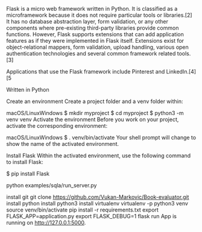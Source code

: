 Flask is a micro web framework written in Python. It is classified as a microframework because it does not require particular tools or libraries.[2] It has no database abstraction layer, form validation, or any other components where pre-existing third-party libraries provide common functions. However, Flask supports extensions that can add application features as if they were implemented in Flask itself. Extensions exist for object-relational mappers, form validation, upload handling, various open authentication technologies and several common framework related tools.[3]

Applications that use the Flask framework include Pinterest and LinkedIn.[4][5


Written in	Python


Create an environment
Create a project folder and a venv folder within:

macOS/LinuxWindows
$ mkdir myproject
$ cd myproject
$ python3 -m venv venv
Activate the environment
Before you work on your project, activate the corresponding environment:

macOS/LinuxWindows
$ . venv/bin/activate
Your shell prompt will change to show the name of the activated environment.

Install Flask
Within the activated environment, use the following command to install Flask:

$ pip install Flask



python examples/sqla/run_server.py


install git
git clone https://github.com/Vukan-Markovic/Book-evaluator.git
install python
install python3
install virtualenv
virtualenv -p python3 venv
source venv/bin/activate
pip install -r requirements.txt
export FLASK_APP=application.py
export FLASK_DEBUG=1
flask run App is running on http://127.0.0.1:5000.